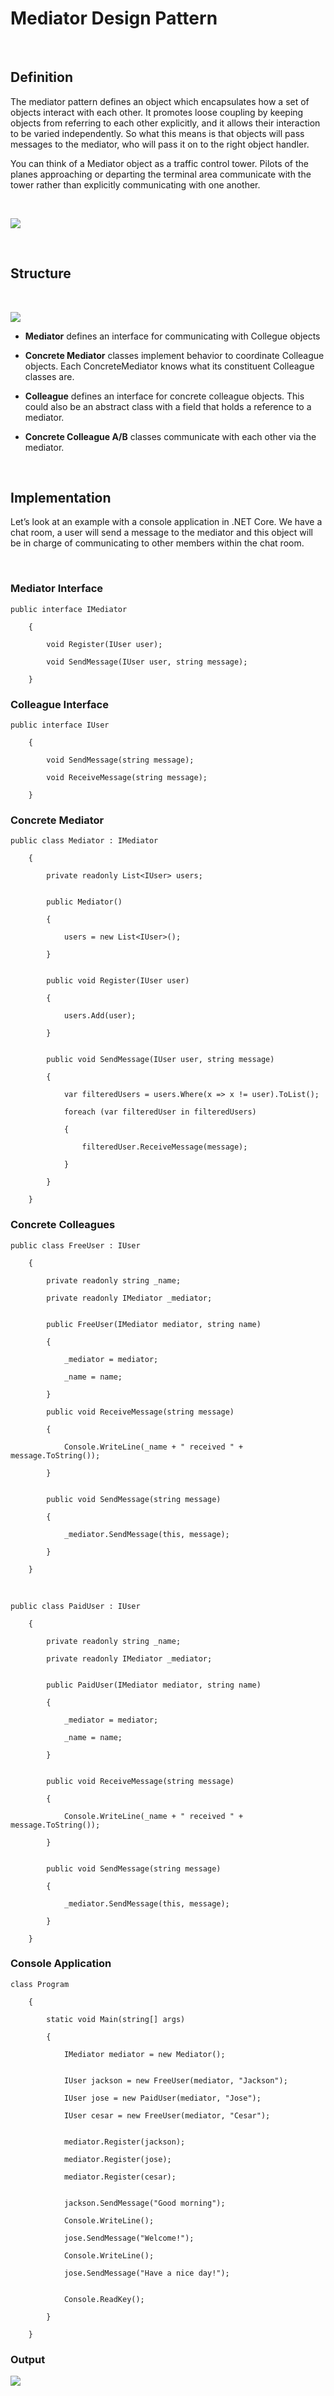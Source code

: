 Mediator Design Pattern
=======================

 

Definition
----------

The mediator pattern defines an object which encapsulates how a set of objects
interact with each other. It promotes loose coupling by keeping objects from
referring to each other explicitly, and it allows their interaction to be varied
independently. So what this means is that objects will pass messages to the
mediator, who will pass it on to the right object handler.

You can think of a Mediator object as a traffic control tower. Pilots of the
planes approaching or departing the terminal area communicate with the tower
rather than explicitly communicating with one another.

 

![](https://raw.githubusercontent.com/jmwenzel/imagecollection/master/Mediator_Tower.png?token=AEIP6T2ZY4XHTOGMPPEEDL25LWHTG)

 

Structure
---------

 

![](https://raw.githubusercontent.com/jmwenzel/imagecollection/master/Mediator_Pattern.png?token=AEIP6T6XA7FMPD3EGGPG2525LWHXY)

-   **Mediator** defines an interface for communicating with Collegue objects

-   **Concrete Mediator** classes implement behavior to coordinate Colleague
    objects. Each ConcreteMediator knows what its constituent Colleague classes
    are.

-   **Colleague** defines an interface for concrete colleague objects. This
    could also be an abstract class with a field that holds a reference to a
    mediator.

-   **Concrete Colleague A/B** classes communicate with each other via the
    mediator.

 

Implementation
--------------

Let’s look at an example with a console application in .NET Core. We have a chat
room, a user will send a message to the mediator and this object will be in
charge of communicating to other members within the chat room.

 

### Mediator Interface

~~~~~~~~~~~~~~~~~~~~~~~~~~~~~~~~~~~~~~~~~~~~~~~~~~~~~~~~~~~~~~~~~~~~~~~~~~~~~~~~
public interface IMediator
~~~~~~~~~~~~~~~~~~~~~~~~~~~~~~~~~~~~~~~~~~~~~~~~~~~~~~~~~~~~~~~~~~~~~~~~~~~~~~~~

~~~~~~~~~~~~~~~~~~~~~~~~~~~~~~~~~~~~~~~~~~~~~~~~~~~~~~~~~~~~~~~~~~~~~~~~~~~~~~~~
    {
~~~~~~~~~~~~~~~~~~~~~~~~~~~~~~~~~~~~~~~~~~~~~~~~~~~~~~~~~~~~~~~~~~~~~~~~~~~~~~~~

~~~~~~~~~~~~~~~~~~~~~~~~~~~~~~~~~~~~~~~~~~~~~~~~~~~~~~~~~~~~~~~~~~~~~~~~~~~~~~~~
        void Register(IUser user);
~~~~~~~~~~~~~~~~~~~~~~~~~~~~~~~~~~~~~~~~~~~~~~~~~~~~~~~~~~~~~~~~~~~~~~~~~~~~~~~~

~~~~~~~~~~~~~~~~~~~~~~~~~~~~~~~~~~~~~~~~~~~~~~~~~~~~~~~~~~~~~~~~~~~~~~~~~~~~~~~~
        void SendMessage(IUser user, string message);
~~~~~~~~~~~~~~~~~~~~~~~~~~~~~~~~~~~~~~~~~~~~~~~~~~~~~~~~~~~~~~~~~~~~~~~~~~~~~~~~

~~~~~~~~~~~~~~~~~~~~~~~~~~~~~~~~~~~~~~~~~~~~~~~~~~~~~~~~~~~~~~~~~~~~~~~~~~~~~~~~
    }
~~~~~~~~~~~~~~~~~~~~~~~~~~~~~~~~~~~~~~~~~~~~~~~~~~~~~~~~~~~~~~~~~~~~~~~~~~~~~~~~

### Colleague Interface

~~~~~~~~~~~~~~~~~~~~~~~~~~~~~~~~~~~~~~~~~~~~~~~~~~~~~~~~~~~~~~~~~~~~~~~~~~~~~~~~
public interface IUser
~~~~~~~~~~~~~~~~~~~~~~~~~~~~~~~~~~~~~~~~~~~~~~~~~~~~~~~~~~~~~~~~~~~~~~~~~~~~~~~~

~~~~~~~~~~~~~~~~~~~~~~~~~~~~~~~~~~~~~~~~~~~~~~~~~~~~~~~~~~~~~~~~~~~~~~~~~~~~~~~~
    {
~~~~~~~~~~~~~~~~~~~~~~~~~~~~~~~~~~~~~~~~~~~~~~~~~~~~~~~~~~~~~~~~~~~~~~~~~~~~~~~~

~~~~~~~~~~~~~~~~~~~~~~~~~~~~~~~~~~~~~~~~~~~~~~~~~~~~~~~~~~~~~~~~~~~~~~~~~~~~~~~~
        void SendMessage(string message);
~~~~~~~~~~~~~~~~~~~~~~~~~~~~~~~~~~~~~~~~~~~~~~~~~~~~~~~~~~~~~~~~~~~~~~~~~~~~~~~~

~~~~~~~~~~~~~~~~~~~~~~~~~~~~~~~~~~~~~~~~~~~~~~~~~~~~~~~~~~~~~~~~~~~~~~~~~~~~~~~~
        void ReceiveMessage(string message);
~~~~~~~~~~~~~~~~~~~~~~~~~~~~~~~~~~~~~~~~~~~~~~~~~~~~~~~~~~~~~~~~~~~~~~~~~~~~~~~~

~~~~~~~~~~~~~~~~~~~~~~~~~~~~~~~~~~~~~~~~~~~~~~~~~~~~~~~~~~~~~~~~~~~~~~~~~~~~~~~~
    }
~~~~~~~~~~~~~~~~~~~~~~~~~~~~~~~~~~~~~~~~~~~~~~~~~~~~~~~~~~~~~~~~~~~~~~~~~~~~~~~~

### Concrete Mediator

~~~~~~~~~~~~~~~~~~~~~~~~~~~~~~~~~~~~~~~~~~~~~~~~~~~~~~~~~~~~~~~~~~~~~~~~~~~~~~~~
public class Mediator : IMediator
~~~~~~~~~~~~~~~~~~~~~~~~~~~~~~~~~~~~~~~~~~~~~~~~~~~~~~~~~~~~~~~~~~~~~~~~~~~~~~~~

~~~~~~~~~~~~~~~~~~~~~~~~~~~~~~~~~~~~~~~~~~~~~~~~~~~~~~~~~~~~~~~~~~~~~~~~~~~~~~~~
    {
~~~~~~~~~~~~~~~~~~~~~~~~~~~~~~~~~~~~~~~~~~~~~~~~~~~~~~~~~~~~~~~~~~~~~~~~~~~~~~~~

~~~~~~~~~~~~~~~~~~~~~~~~~~~~~~~~~~~~~~~~~~~~~~~~~~~~~~~~~~~~~~~~~~~~~~~~~~~~~~~~
        private readonly List<IUser> users;
~~~~~~~~~~~~~~~~~~~~~~~~~~~~~~~~~~~~~~~~~~~~~~~~~~~~~~~~~~~~~~~~~~~~~~~~~~~~~~~~

~~~~~~~~~~~~~~~~~~~~~~~~~~~~~~~~~~~~~~~~~~~~~~~~~~~~~~~~~~~~~~~~~~~~~~~~~~~~~~~~

~~~~~~~~~~~~~~~~~~~~~~~~~~~~~~~~~~~~~~~~~~~~~~~~~~~~~~~~~~~~~~~~~~~~~~~~~~~~~~~~

~~~~~~~~~~~~~~~~~~~~~~~~~~~~~~~~~~~~~~~~~~~~~~~~~~~~~~~~~~~~~~~~~~~~~~~~~~~~~~~~
        public Mediator()
~~~~~~~~~~~~~~~~~~~~~~~~~~~~~~~~~~~~~~~~~~~~~~~~~~~~~~~~~~~~~~~~~~~~~~~~~~~~~~~~

~~~~~~~~~~~~~~~~~~~~~~~~~~~~~~~~~~~~~~~~~~~~~~~~~~~~~~~~~~~~~~~~~~~~~~~~~~~~~~~~
        {
~~~~~~~~~~~~~~~~~~~~~~~~~~~~~~~~~~~~~~~~~~~~~~~~~~~~~~~~~~~~~~~~~~~~~~~~~~~~~~~~

~~~~~~~~~~~~~~~~~~~~~~~~~~~~~~~~~~~~~~~~~~~~~~~~~~~~~~~~~~~~~~~~~~~~~~~~~~~~~~~~
            users = new List<IUser>();
~~~~~~~~~~~~~~~~~~~~~~~~~~~~~~~~~~~~~~~~~~~~~~~~~~~~~~~~~~~~~~~~~~~~~~~~~~~~~~~~

~~~~~~~~~~~~~~~~~~~~~~~~~~~~~~~~~~~~~~~~~~~~~~~~~~~~~~~~~~~~~~~~~~~~~~~~~~~~~~~~
        }
~~~~~~~~~~~~~~~~~~~~~~~~~~~~~~~~~~~~~~~~~~~~~~~~~~~~~~~~~~~~~~~~~~~~~~~~~~~~~~~~

~~~~~~~~~~~~~~~~~~~~~~~~~~~~~~~~~~~~~~~~~~~~~~~~~~~~~~~~~~~~~~~~~~~~~~~~~~~~~~~~

~~~~~~~~~~~~~~~~~~~~~~~~~~~~~~~~~~~~~~~~~~~~~~~~~~~~~~~~~~~~~~~~~~~~~~~~~~~~~~~~

~~~~~~~~~~~~~~~~~~~~~~~~~~~~~~~~~~~~~~~~~~~~~~~~~~~~~~~~~~~~~~~~~~~~~~~~~~~~~~~~
        public void Register(IUser user)
~~~~~~~~~~~~~~~~~~~~~~~~~~~~~~~~~~~~~~~~~~~~~~~~~~~~~~~~~~~~~~~~~~~~~~~~~~~~~~~~

~~~~~~~~~~~~~~~~~~~~~~~~~~~~~~~~~~~~~~~~~~~~~~~~~~~~~~~~~~~~~~~~~~~~~~~~~~~~~~~~
        {
~~~~~~~~~~~~~~~~~~~~~~~~~~~~~~~~~~~~~~~~~~~~~~~~~~~~~~~~~~~~~~~~~~~~~~~~~~~~~~~~

~~~~~~~~~~~~~~~~~~~~~~~~~~~~~~~~~~~~~~~~~~~~~~~~~~~~~~~~~~~~~~~~~~~~~~~~~~~~~~~~
            users.Add(user);
~~~~~~~~~~~~~~~~~~~~~~~~~~~~~~~~~~~~~~~~~~~~~~~~~~~~~~~~~~~~~~~~~~~~~~~~~~~~~~~~

~~~~~~~~~~~~~~~~~~~~~~~~~~~~~~~~~~~~~~~~~~~~~~~~~~~~~~~~~~~~~~~~~~~~~~~~~~~~~~~~
        }
~~~~~~~~~~~~~~~~~~~~~~~~~~~~~~~~~~~~~~~~~~~~~~~~~~~~~~~~~~~~~~~~~~~~~~~~~~~~~~~~

~~~~~~~~~~~~~~~~~~~~~~~~~~~~~~~~~~~~~~~~~~~~~~~~~~~~~~~~~~~~~~~~~~~~~~~~~~~~~~~~

~~~~~~~~~~~~~~~~~~~~~~~~~~~~~~~~~~~~~~~~~~~~~~~~~~~~~~~~~~~~~~~~~~~~~~~~~~~~~~~~

~~~~~~~~~~~~~~~~~~~~~~~~~~~~~~~~~~~~~~~~~~~~~~~~~~~~~~~~~~~~~~~~~~~~~~~~~~~~~~~~
        public void SendMessage(IUser user, string message)
~~~~~~~~~~~~~~~~~~~~~~~~~~~~~~~~~~~~~~~~~~~~~~~~~~~~~~~~~~~~~~~~~~~~~~~~~~~~~~~~

~~~~~~~~~~~~~~~~~~~~~~~~~~~~~~~~~~~~~~~~~~~~~~~~~~~~~~~~~~~~~~~~~~~~~~~~~~~~~~~~
        {
~~~~~~~~~~~~~~~~~~~~~~~~~~~~~~~~~~~~~~~~~~~~~~~~~~~~~~~~~~~~~~~~~~~~~~~~~~~~~~~~

~~~~~~~~~~~~~~~~~~~~~~~~~~~~~~~~~~~~~~~~~~~~~~~~~~~~~~~~~~~~~~~~~~~~~~~~~~~~~~~~
            var filteredUsers = users.Where(x => x != user).ToList();
~~~~~~~~~~~~~~~~~~~~~~~~~~~~~~~~~~~~~~~~~~~~~~~~~~~~~~~~~~~~~~~~~~~~~~~~~~~~~~~~

~~~~~~~~~~~~~~~~~~~~~~~~~~~~~~~~~~~~~~~~~~~~~~~~~~~~~~~~~~~~~~~~~~~~~~~~~~~~~~~~
            foreach (var filteredUser in filteredUsers)
~~~~~~~~~~~~~~~~~~~~~~~~~~~~~~~~~~~~~~~~~~~~~~~~~~~~~~~~~~~~~~~~~~~~~~~~~~~~~~~~

~~~~~~~~~~~~~~~~~~~~~~~~~~~~~~~~~~~~~~~~~~~~~~~~~~~~~~~~~~~~~~~~~~~~~~~~~~~~~~~~
            {
~~~~~~~~~~~~~~~~~~~~~~~~~~~~~~~~~~~~~~~~~~~~~~~~~~~~~~~~~~~~~~~~~~~~~~~~~~~~~~~~

~~~~~~~~~~~~~~~~~~~~~~~~~~~~~~~~~~~~~~~~~~~~~~~~~~~~~~~~~~~~~~~~~~~~~~~~~~~~~~~~
                filteredUser.ReceiveMessage(message);
~~~~~~~~~~~~~~~~~~~~~~~~~~~~~~~~~~~~~~~~~~~~~~~~~~~~~~~~~~~~~~~~~~~~~~~~~~~~~~~~

~~~~~~~~~~~~~~~~~~~~~~~~~~~~~~~~~~~~~~~~~~~~~~~~~~~~~~~~~~~~~~~~~~~~~~~~~~~~~~~~
            }
~~~~~~~~~~~~~~~~~~~~~~~~~~~~~~~~~~~~~~~~~~~~~~~~~~~~~~~~~~~~~~~~~~~~~~~~~~~~~~~~

~~~~~~~~~~~~~~~~~~~~~~~~~~~~~~~~~~~~~~~~~~~~~~~~~~~~~~~~~~~~~~~~~~~~~~~~~~~~~~~~
        }
~~~~~~~~~~~~~~~~~~~~~~~~~~~~~~~~~~~~~~~~~~~~~~~~~~~~~~~~~~~~~~~~~~~~~~~~~~~~~~~~

~~~~~~~~~~~~~~~~~~~~~~~~~~~~~~~~~~~~~~~~~~~~~~~~~~~~~~~~~~~~~~~~~~~~~~~~~~~~~~~~
    }
~~~~~~~~~~~~~~~~~~~~~~~~~~~~~~~~~~~~~~~~~~~~~~~~~~~~~~~~~~~~~~~~~~~~~~~~~~~~~~~~

### Concrete Colleagues

~~~~~~~~~~~~~~~~~~~~~~~~~~~~~~~~~~~~~~~~~~~~~~~~~~~~~~~~~~~~~~~~~~~~~~~~~~~~~~~~
public class FreeUser : IUser
~~~~~~~~~~~~~~~~~~~~~~~~~~~~~~~~~~~~~~~~~~~~~~~~~~~~~~~~~~~~~~~~~~~~~~~~~~~~~~~~

~~~~~~~~~~~~~~~~~~~~~~~~~~~~~~~~~~~~~~~~~~~~~~~~~~~~~~~~~~~~~~~~~~~~~~~~~~~~~~~~
    {
~~~~~~~~~~~~~~~~~~~~~~~~~~~~~~~~~~~~~~~~~~~~~~~~~~~~~~~~~~~~~~~~~~~~~~~~~~~~~~~~

~~~~~~~~~~~~~~~~~~~~~~~~~~~~~~~~~~~~~~~~~~~~~~~~~~~~~~~~~~~~~~~~~~~~~~~~~~~~~~~~
        private readonly string _name;
~~~~~~~~~~~~~~~~~~~~~~~~~~~~~~~~~~~~~~~~~~~~~~~~~~~~~~~~~~~~~~~~~~~~~~~~~~~~~~~~

~~~~~~~~~~~~~~~~~~~~~~~~~~~~~~~~~~~~~~~~~~~~~~~~~~~~~~~~~~~~~~~~~~~~~~~~~~~~~~~~
        private readonly IMediator _mediator;
~~~~~~~~~~~~~~~~~~~~~~~~~~~~~~~~~~~~~~~~~~~~~~~~~~~~~~~~~~~~~~~~~~~~~~~~~~~~~~~~

~~~~~~~~~~~~~~~~~~~~~~~~~~~~~~~~~~~~~~~~~~~~~~~~~~~~~~~~~~~~~~~~~~~~~~~~~~~~~~~~

~~~~~~~~~~~~~~~~~~~~~~~~~~~~~~~~~~~~~~~~~~~~~~~~~~~~~~~~~~~~~~~~~~~~~~~~~~~~~~~~

~~~~~~~~~~~~~~~~~~~~~~~~~~~~~~~~~~~~~~~~~~~~~~~~~~~~~~~~~~~~~~~~~~~~~~~~~~~~~~~~
        public FreeUser(IMediator mediator, string name)
~~~~~~~~~~~~~~~~~~~~~~~~~~~~~~~~~~~~~~~~~~~~~~~~~~~~~~~~~~~~~~~~~~~~~~~~~~~~~~~~

~~~~~~~~~~~~~~~~~~~~~~~~~~~~~~~~~~~~~~~~~~~~~~~~~~~~~~~~~~~~~~~~~~~~~~~~~~~~~~~~
        {
~~~~~~~~~~~~~~~~~~~~~~~~~~~~~~~~~~~~~~~~~~~~~~~~~~~~~~~~~~~~~~~~~~~~~~~~~~~~~~~~

~~~~~~~~~~~~~~~~~~~~~~~~~~~~~~~~~~~~~~~~~~~~~~~~~~~~~~~~~~~~~~~~~~~~~~~~~~~~~~~~
            _mediator = mediator;
~~~~~~~~~~~~~~~~~~~~~~~~~~~~~~~~~~~~~~~~~~~~~~~~~~~~~~~~~~~~~~~~~~~~~~~~~~~~~~~~

~~~~~~~~~~~~~~~~~~~~~~~~~~~~~~~~~~~~~~~~~~~~~~~~~~~~~~~~~~~~~~~~~~~~~~~~~~~~~~~~
            _name = name;
~~~~~~~~~~~~~~~~~~~~~~~~~~~~~~~~~~~~~~~~~~~~~~~~~~~~~~~~~~~~~~~~~~~~~~~~~~~~~~~~

~~~~~~~~~~~~~~~~~~~~~~~~~~~~~~~~~~~~~~~~~~~~~~~~~~~~~~~~~~~~~~~~~~~~~~~~~~~~~~~~
        }
~~~~~~~~~~~~~~~~~~~~~~~~~~~~~~~~~~~~~~~~~~~~~~~~~~~~~~~~~~~~~~~~~~~~~~~~~~~~~~~~

~~~~~~~~~~~~~~~~~~~~~~~~~~~~~~~~~~~~~~~~~~~~~~~~~~~~~~~~~~~~~~~~~~~~~~~~~~~~~~~~
        public void ReceiveMessage(string message)
~~~~~~~~~~~~~~~~~~~~~~~~~~~~~~~~~~~~~~~~~~~~~~~~~~~~~~~~~~~~~~~~~~~~~~~~~~~~~~~~

~~~~~~~~~~~~~~~~~~~~~~~~~~~~~~~~~~~~~~~~~~~~~~~~~~~~~~~~~~~~~~~~~~~~~~~~~~~~~~~~
        {
~~~~~~~~~~~~~~~~~~~~~~~~~~~~~~~~~~~~~~~~~~~~~~~~~~~~~~~~~~~~~~~~~~~~~~~~~~~~~~~~

~~~~~~~~~~~~~~~~~~~~~~~~~~~~~~~~~~~~~~~~~~~~~~~~~~~~~~~~~~~~~~~~~~~~~~~~~~~~~~~~
            Console.WriteLine(_name + " received " + message.ToString());
~~~~~~~~~~~~~~~~~~~~~~~~~~~~~~~~~~~~~~~~~~~~~~~~~~~~~~~~~~~~~~~~~~~~~~~~~~~~~~~~

~~~~~~~~~~~~~~~~~~~~~~~~~~~~~~~~~~~~~~~~~~~~~~~~~~~~~~~~~~~~~~~~~~~~~~~~~~~~~~~~
        }
~~~~~~~~~~~~~~~~~~~~~~~~~~~~~~~~~~~~~~~~~~~~~~~~~~~~~~~~~~~~~~~~~~~~~~~~~~~~~~~~

~~~~~~~~~~~~~~~~~~~~~~~~~~~~~~~~~~~~~~~~~~~~~~~~~~~~~~~~~~~~~~~~~~~~~~~~~~~~~~~~

~~~~~~~~~~~~~~~~~~~~~~~~~~~~~~~~~~~~~~~~~~~~~~~~~~~~~~~~~~~~~~~~~~~~~~~~~~~~~~~~

~~~~~~~~~~~~~~~~~~~~~~~~~~~~~~~~~~~~~~~~~~~~~~~~~~~~~~~~~~~~~~~~~~~~~~~~~~~~~~~~
        public void SendMessage(string message)
~~~~~~~~~~~~~~~~~~~~~~~~~~~~~~~~~~~~~~~~~~~~~~~~~~~~~~~~~~~~~~~~~~~~~~~~~~~~~~~~

~~~~~~~~~~~~~~~~~~~~~~~~~~~~~~~~~~~~~~~~~~~~~~~~~~~~~~~~~~~~~~~~~~~~~~~~~~~~~~~~
        {
~~~~~~~~~~~~~~~~~~~~~~~~~~~~~~~~~~~~~~~~~~~~~~~~~~~~~~~~~~~~~~~~~~~~~~~~~~~~~~~~

~~~~~~~~~~~~~~~~~~~~~~~~~~~~~~~~~~~~~~~~~~~~~~~~~~~~~~~~~~~~~~~~~~~~~~~~~~~~~~~~
            _mediator.SendMessage(this, message);
~~~~~~~~~~~~~~~~~~~~~~~~~~~~~~~~~~~~~~~~~~~~~~~~~~~~~~~~~~~~~~~~~~~~~~~~~~~~~~~~

~~~~~~~~~~~~~~~~~~~~~~~~~~~~~~~~~~~~~~~~~~~~~~~~~~~~~~~~~~~~~~~~~~~~~~~~~~~~~~~~
        }
~~~~~~~~~~~~~~~~~~~~~~~~~~~~~~~~~~~~~~~~~~~~~~~~~~~~~~~~~~~~~~~~~~~~~~~~~~~~~~~~

~~~~~~~~~~~~~~~~~~~~~~~~~~~~~~~~~~~~~~~~~~~~~~~~~~~~~~~~~~~~~~~~~~~~~~~~~~~~~~~~
    }
~~~~~~~~~~~~~~~~~~~~~~~~~~~~~~~~~~~~~~~~~~~~~~~~~~~~~~~~~~~~~~~~~~~~~~~~~~~~~~~~

 

~~~~~~~~~~~~~~~~~~~~~~~~~~~~~~~~~~~~~~~~~~~~~~~~~~~~~~~~~~~~~~~~~~~~~~~~~~~~~~~~
public class PaidUser : IUser
~~~~~~~~~~~~~~~~~~~~~~~~~~~~~~~~~~~~~~~~~~~~~~~~~~~~~~~~~~~~~~~~~~~~~~~~~~~~~~~~

~~~~~~~~~~~~~~~~~~~~~~~~~~~~~~~~~~~~~~~~~~~~~~~~~~~~~~~~~~~~~~~~~~~~~~~~~~~~~~~~
    {
~~~~~~~~~~~~~~~~~~~~~~~~~~~~~~~~~~~~~~~~~~~~~~~~~~~~~~~~~~~~~~~~~~~~~~~~~~~~~~~~

~~~~~~~~~~~~~~~~~~~~~~~~~~~~~~~~~~~~~~~~~~~~~~~~~~~~~~~~~~~~~~~~~~~~~~~~~~~~~~~~
        private readonly string _name;
~~~~~~~~~~~~~~~~~~~~~~~~~~~~~~~~~~~~~~~~~~~~~~~~~~~~~~~~~~~~~~~~~~~~~~~~~~~~~~~~

~~~~~~~~~~~~~~~~~~~~~~~~~~~~~~~~~~~~~~~~~~~~~~~~~~~~~~~~~~~~~~~~~~~~~~~~~~~~~~~~
        private readonly IMediator _mediator;
~~~~~~~~~~~~~~~~~~~~~~~~~~~~~~~~~~~~~~~~~~~~~~~~~~~~~~~~~~~~~~~~~~~~~~~~~~~~~~~~

~~~~~~~~~~~~~~~~~~~~~~~~~~~~~~~~~~~~~~~~~~~~~~~~~~~~~~~~~~~~~~~~~~~~~~~~~~~~~~~~

~~~~~~~~~~~~~~~~~~~~~~~~~~~~~~~~~~~~~~~~~~~~~~~~~~~~~~~~~~~~~~~~~~~~~~~~~~~~~~~~

~~~~~~~~~~~~~~~~~~~~~~~~~~~~~~~~~~~~~~~~~~~~~~~~~~~~~~~~~~~~~~~~~~~~~~~~~~~~~~~~
        public PaidUser(IMediator mediator, string name)
~~~~~~~~~~~~~~~~~~~~~~~~~~~~~~~~~~~~~~~~~~~~~~~~~~~~~~~~~~~~~~~~~~~~~~~~~~~~~~~~

~~~~~~~~~~~~~~~~~~~~~~~~~~~~~~~~~~~~~~~~~~~~~~~~~~~~~~~~~~~~~~~~~~~~~~~~~~~~~~~~
        {
~~~~~~~~~~~~~~~~~~~~~~~~~~~~~~~~~~~~~~~~~~~~~~~~~~~~~~~~~~~~~~~~~~~~~~~~~~~~~~~~

~~~~~~~~~~~~~~~~~~~~~~~~~~~~~~~~~~~~~~~~~~~~~~~~~~~~~~~~~~~~~~~~~~~~~~~~~~~~~~~~
            _mediator = mediator;
~~~~~~~~~~~~~~~~~~~~~~~~~~~~~~~~~~~~~~~~~~~~~~~~~~~~~~~~~~~~~~~~~~~~~~~~~~~~~~~~

~~~~~~~~~~~~~~~~~~~~~~~~~~~~~~~~~~~~~~~~~~~~~~~~~~~~~~~~~~~~~~~~~~~~~~~~~~~~~~~~
            _name = name;
~~~~~~~~~~~~~~~~~~~~~~~~~~~~~~~~~~~~~~~~~~~~~~~~~~~~~~~~~~~~~~~~~~~~~~~~~~~~~~~~

~~~~~~~~~~~~~~~~~~~~~~~~~~~~~~~~~~~~~~~~~~~~~~~~~~~~~~~~~~~~~~~~~~~~~~~~~~~~~~~~
        }
~~~~~~~~~~~~~~~~~~~~~~~~~~~~~~~~~~~~~~~~~~~~~~~~~~~~~~~~~~~~~~~~~~~~~~~~~~~~~~~~

~~~~~~~~~~~~~~~~~~~~~~~~~~~~~~~~~~~~~~~~~~~~~~~~~~~~~~~~~~~~~~~~~~~~~~~~~~~~~~~~

~~~~~~~~~~~~~~~~~~~~~~~~~~~~~~~~~~~~~~~~~~~~~~~~~~~~~~~~~~~~~~~~~~~~~~~~~~~~~~~~

~~~~~~~~~~~~~~~~~~~~~~~~~~~~~~~~~~~~~~~~~~~~~~~~~~~~~~~~~~~~~~~~~~~~~~~~~~~~~~~~
        public void ReceiveMessage(string message)
~~~~~~~~~~~~~~~~~~~~~~~~~~~~~~~~~~~~~~~~~~~~~~~~~~~~~~~~~~~~~~~~~~~~~~~~~~~~~~~~

~~~~~~~~~~~~~~~~~~~~~~~~~~~~~~~~~~~~~~~~~~~~~~~~~~~~~~~~~~~~~~~~~~~~~~~~~~~~~~~~
        {
~~~~~~~~~~~~~~~~~~~~~~~~~~~~~~~~~~~~~~~~~~~~~~~~~~~~~~~~~~~~~~~~~~~~~~~~~~~~~~~~

~~~~~~~~~~~~~~~~~~~~~~~~~~~~~~~~~~~~~~~~~~~~~~~~~~~~~~~~~~~~~~~~~~~~~~~~~~~~~~~~
            Console.WriteLine(_name + " received " + message.ToString());
~~~~~~~~~~~~~~~~~~~~~~~~~~~~~~~~~~~~~~~~~~~~~~~~~~~~~~~~~~~~~~~~~~~~~~~~~~~~~~~~

~~~~~~~~~~~~~~~~~~~~~~~~~~~~~~~~~~~~~~~~~~~~~~~~~~~~~~~~~~~~~~~~~~~~~~~~~~~~~~~~
        }
~~~~~~~~~~~~~~~~~~~~~~~~~~~~~~~~~~~~~~~~~~~~~~~~~~~~~~~~~~~~~~~~~~~~~~~~~~~~~~~~

~~~~~~~~~~~~~~~~~~~~~~~~~~~~~~~~~~~~~~~~~~~~~~~~~~~~~~~~~~~~~~~~~~~~~~~~~~~~~~~~

~~~~~~~~~~~~~~~~~~~~~~~~~~~~~~~~~~~~~~~~~~~~~~~~~~~~~~~~~~~~~~~~~~~~~~~~~~~~~~~~

~~~~~~~~~~~~~~~~~~~~~~~~~~~~~~~~~~~~~~~~~~~~~~~~~~~~~~~~~~~~~~~~~~~~~~~~~~~~~~~~
        public void SendMessage(string message)
~~~~~~~~~~~~~~~~~~~~~~~~~~~~~~~~~~~~~~~~~~~~~~~~~~~~~~~~~~~~~~~~~~~~~~~~~~~~~~~~

~~~~~~~~~~~~~~~~~~~~~~~~~~~~~~~~~~~~~~~~~~~~~~~~~~~~~~~~~~~~~~~~~~~~~~~~~~~~~~~~
        {
~~~~~~~~~~~~~~~~~~~~~~~~~~~~~~~~~~~~~~~~~~~~~~~~~~~~~~~~~~~~~~~~~~~~~~~~~~~~~~~~

~~~~~~~~~~~~~~~~~~~~~~~~~~~~~~~~~~~~~~~~~~~~~~~~~~~~~~~~~~~~~~~~~~~~~~~~~~~~~~~~
            _mediator.SendMessage(this, message);
~~~~~~~~~~~~~~~~~~~~~~~~~~~~~~~~~~~~~~~~~~~~~~~~~~~~~~~~~~~~~~~~~~~~~~~~~~~~~~~~

~~~~~~~~~~~~~~~~~~~~~~~~~~~~~~~~~~~~~~~~~~~~~~~~~~~~~~~~~~~~~~~~~~~~~~~~~~~~~~~~
        }
~~~~~~~~~~~~~~~~~~~~~~~~~~~~~~~~~~~~~~~~~~~~~~~~~~~~~~~~~~~~~~~~~~~~~~~~~~~~~~~~

~~~~~~~~~~~~~~~~~~~~~~~~~~~~~~~~~~~~~~~~~~~~~~~~~~~~~~~~~~~~~~~~~~~~~~~~~~~~~~~~
    }
~~~~~~~~~~~~~~~~~~~~~~~~~~~~~~~~~~~~~~~~~~~~~~~~~~~~~~~~~~~~~~~~~~~~~~~~~~~~~~~~

### Console Application

~~~~~~~~~~~~~~~~~~~~~~~~~~~~~~~~~~~~~~~~~~~~~~~~~~~~~~~~~~~~~~~~~~~~~~~~~~~~~~~~
class Program
~~~~~~~~~~~~~~~~~~~~~~~~~~~~~~~~~~~~~~~~~~~~~~~~~~~~~~~~~~~~~~~~~~~~~~~~~~~~~~~~

~~~~~~~~~~~~~~~~~~~~~~~~~~~~~~~~~~~~~~~~~~~~~~~~~~~~~~~~~~~~~~~~~~~~~~~~~~~~~~~~
    {
~~~~~~~~~~~~~~~~~~~~~~~~~~~~~~~~~~~~~~~~~~~~~~~~~~~~~~~~~~~~~~~~~~~~~~~~~~~~~~~~

~~~~~~~~~~~~~~~~~~~~~~~~~~~~~~~~~~~~~~~~~~~~~~~~~~~~~~~~~~~~~~~~~~~~~~~~~~~~~~~~
        static void Main(string[] args)
~~~~~~~~~~~~~~~~~~~~~~~~~~~~~~~~~~~~~~~~~~~~~~~~~~~~~~~~~~~~~~~~~~~~~~~~~~~~~~~~

~~~~~~~~~~~~~~~~~~~~~~~~~~~~~~~~~~~~~~~~~~~~~~~~~~~~~~~~~~~~~~~~~~~~~~~~~~~~~~~~
        {
~~~~~~~~~~~~~~~~~~~~~~~~~~~~~~~~~~~~~~~~~~~~~~~~~~~~~~~~~~~~~~~~~~~~~~~~~~~~~~~~

~~~~~~~~~~~~~~~~~~~~~~~~~~~~~~~~~~~~~~~~~~~~~~~~~~~~~~~~~~~~~~~~~~~~~~~~~~~~~~~~
            IMediator mediator = new Mediator();
~~~~~~~~~~~~~~~~~~~~~~~~~~~~~~~~~~~~~~~~~~~~~~~~~~~~~~~~~~~~~~~~~~~~~~~~~~~~~~~~

~~~~~~~~~~~~~~~~~~~~~~~~~~~~~~~~~~~~~~~~~~~~~~~~~~~~~~~~~~~~~~~~~~~~~~~~~~~~~~~~

~~~~~~~~~~~~~~~~~~~~~~~~~~~~~~~~~~~~~~~~~~~~~~~~~~~~~~~~~~~~~~~~~~~~~~~~~~~~~~~~

~~~~~~~~~~~~~~~~~~~~~~~~~~~~~~~~~~~~~~~~~~~~~~~~~~~~~~~~~~~~~~~~~~~~~~~~~~~~~~~~
            IUser jackson = new FreeUser(mediator, "Jackson");
~~~~~~~~~~~~~~~~~~~~~~~~~~~~~~~~~~~~~~~~~~~~~~~~~~~~~~~~~~~~~~~~~~~~~~~~~~~~~~~~

~~~~~~~~~~~~~~~~~~~~~~~~~~~~~~~~~~~~~~~~~~~~~~~~~~~~~~~~~~~~~~~~~~~~~~~~~~~~~~~~
            IUser jose = new PaidUser(mediator, "Jose");
~~~~~~~~~~~~~~~~~~~~~~~~~~~~~~~~~~~~~~~~~~~~~~~~~~~~~~~~~~~~~~~~~~~~~~~~~~~~~~~~

~~~~~~~~~~~~~~~~~~~~~~~~~~~~~~~~~~~~~~~~~~~~~~~~~~~~~~~~~~~~~~~~~~~~~~~~~~~~~~~~
            IUser cesar = new FreeUser(mediator, "Cesar");
~~~~~~~~~~~~~~~~~~~~~~~~~~~~~~~~~~~~~~~~~~~~~~~~~~~~~~~~~~~~~~~~~~~~~~~~~~~~~~~~

~~~~~~~~~~~~~~~~~~~~~~~~~~~~~~~~~~~~~~~~~~~~~~~~~~~~~~~~~~~~~~~~~~~~~~~~~~~~~~~~

~~~~~~~~~~~~~~~~~~~~~~~~~~~~~~~~~~~~~~~~~~~~~~~~~~~~~~~~~~~~~~~~~~~~~~~~~~~~~~~~

~~~~~~~~~~~~~~~~~~~~~~~~~~~~~~~~~~~~~~~~~~~~~~~~~~~~~~~~~~~~~~~~~~~~~~~~~~~~~~~~
            mediator.Register(jackson);
~~~~~~~~~~~~~~~~~~~~~~~~~~~~~~~~~~~~~~~~~~~~~~~~~~~~~~~~~~~~~~~~~~~~~~~~~~~~~~~~

~~~~~~~~~~~~~~~~~~~~~~~~~~~~~~~~~~~~~~~~~~~~~~~~~~~~~~~~~~~~~~~~~~~~~~~~~~~~~~~~
            mediator.Register(jose);
~~~~~~~~~~~~~~~~~~~~~~~~~~~~~~~~~~~~~~~~~~~~~~~~~~~~~~~~~~~~~~~~~~~~~~~~~~~~~~~~

~~~~~~~~~~~~~~~~~~~~~~~~~~~~~~~~~~~~~~~~~~~~~~~~~~~~~~~~~~~~~~~~~~~~~~~~~~~~~~~~
            mediator.Register(cesar);
~~~~~~~~~~~~~~~~~~~~~~~~~~~~~~~~~~~~~~~~~~~~~~~~~~~~~~~~~~~~~~~~~~~~~~~~~~~~~~~~

~~~~~~~~~~~~~~~~~~~~~~~~~~~~~~~~~~~~~~~~~~~~~~~~~~~~~~~~~~~~~~~~~~~~~~~~~~~~~~~~

~~~~~~~~~~~~~~~~~~~~~~~~~~~~~~~~~~~~~~~~~~~~~~~~~~~~~~~~~~~~~~~~~~~~~~~~~~~~~~~~

~~~~~~~~~~~~~~~~~~~~~~~~~~~~~~~~~~~~~~~~~~~~~~~~~~~~~~~~~~~~~~~~~~~~~~~~~~~~~~~~
            jackson.SendMessage("Good morning");
~~~~~~~~~~~~~~~~~~~~~~~~~~~~~~~~~~~~~~~~~~~~~~~~~~~~~~~~~~~~~~~~~~~~~~~~~~~~~~~~

~~~~~~~~~~~~~~~~~~~~~~~~~~~~~~~~~~~~~~~~~~~~~~~~~~~~~~~~~~~~~~~~~~~~~~~~~~~~~~~~
            Console.WriteLine();
~~~~~~~~~~~~~~~~~~~~~~~~~~~~~~~~~~~~~~~~~~~~~~~~~~~~~~~~~~~~~~~~~~~~~~~~~~~~~~~~

~~~~~~~~~~~~~~~~~~~~~~~~~~~~~~~~~~~~~~~~~~~~~~~~~~~~~~~~~~~~~~~~~~~~~~~~~~~~~~~~
            jose.SendMessage("Welcome!");
~~~~~~~~~~~~~~~~~~~~~~~~~~~~~~~~~~~~~~~~~~~~~~~~~~~~~~~~~~~~~~~~~~~~~~~~~~~~~~~~

~~~~~~~~~~~~~~~~~~~~~~~~~~~~~~~~~~~~~~~~~~~~~~~~~~~~~~~~~~~~~~~~~~~~~~~~~~~~~~~~
            Console.WriteLine();
~~~~~~~~~~~~~~~~~~~~~~~~~~~~~~~~~~~~~~~~~~~~~~~~~~~~~~~~~~~~~~~~~~~~~~~~~~~~~~~~

~~~~~~~~~~~~~~~~~~~~~~~~~~~~~~~~~~~~~~~~~~~~~~~~~~~~~~~~~~~~~~~~~~~~~~~~~~~~~~~~
            jose.SendMessage("Have a nice day!");
~~~~~~~~~~~~~~~~~~~~~~~~~~~~~~~~~~~~~~~~~~~~~~~~~~~~~~~~~~~~~~~~~~~~~~~~~~~~~~~~

~~~~~~~~~~~~~~~~~~~~~~~~~~~~~~~~~~~~~~~~~~~~~~~~~~~~~~~~~~~~~~~~~~~~~~~~~~~~~~~~

~~~~~~~~~~~~~~~~~~~~~~~~~~~~~~~~~~~~~~~~~~~~~~~~~~~~~~~~~~~~~~~~~~~~~~~~~~~~~~~~

~~~~~~~~~~~~~~~~~~~~~~~~~~~~~~~~~~~~~~~~~~~~~~~~~~~~~~~~~~~~~~~~~~~~~~~~~~~~~~~~
            Console.ReadKey();
~~~~~~~~~~~~~~~~~~~~~~~~~~~~~~~~~~~~~~~~~~~~~~~~~~~~~~~~~~~~~~~~~~~~~~~~~~~~~~~~

~~~~~~~~~~~~~~~~~~~~~~~~~~~~~~~~~~~~~~~~~~~~~~~~~~~~~~~~~~~~~~~~~~~~~~~~~~~~~~~~
        }
~~~~~~~~~~~~~~~~~~~~~~~~~~~~~~~~~~~~~~~~~~~~~~~~~~~~~~~~~~~~~~~~~~~~~~~~~~~~~~~~

~~~~~~~~~~~~~~~~~~~~~~~~~~~~~~~~~~~~~~~~~~~~~~~~~~~~~~~~~~~~~~~~~~~~~~~~~~~~~~~~
    }
~~~~~~~~~~~~~~~~~~~~~~~~~~~~~~~~~~~~~~~~~~~~~~~~~~~~~~~~~~~~~~~~~~~~~~~~~~~~~~~~

### Output

![](https://raw.githubusercontent.com/jmwenzel/imagecollection/master/Mediator_Output.png?token=AEIP6TYY3A7LZUQDGKYJSFS5LWIXG)

